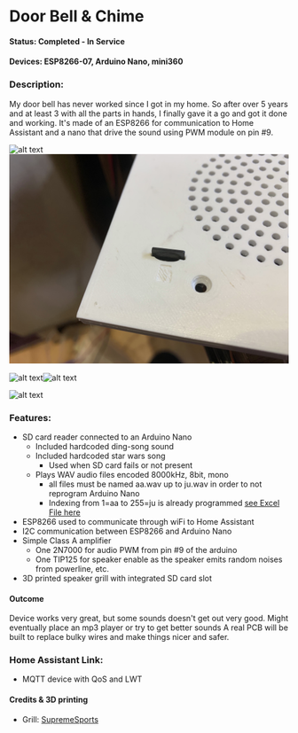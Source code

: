 # Door Bell & Chime #

#### Status: Completed - In Service ####

#### Devices: ESP8266-07, Arduino Nano, mini360 ####

### Description: ###
My door bell has never worked since I got in my home. So after over 5 years and at least 3 with all the parts in hands, I finally gave it a go and got it done and working. It's made of an ESP8266 for communication to Home Assistant and a nano that drive the sound using PWM module on pin #9.

![alt text](images/IMG_3777.jpg "Doorbell mesh") ![alt text](images/IMG_3779.jpg "SD card pop-up")

![alt text](images/IMG_3801.jpg "Built")![alt text](images/IMG_3809.jpg "Mounted")

![alt text](images/IMG_3790.jpg "Doorbell button")

### Features: ###
- SD card reader connected to an Arduino Nano
    - Included hardcoded ding-song sound
    - Included hardcoded star wars song
        - Used when SD card fails or not present
    - Plays WAV audio files encoded 8000kHz, 8bit, mono
        - all files must be named aa.wav up to ju.wav in order to not reprogram Arduino Nano
        - Indexing from 1=aa to 255=ju is already programmed [see Excel File here](https://github.com/SupremeSports/HA-Domotic/tree/master/Devices/Doorbell%20%26%20Chime/Arduino/src/Audio%20Files)
- ESP8266 used to communicate through wiFi to Home Assistant
- I2C communication between ESP8266 and Arduino Nano
- Simple Class A amplifier
    - One 2N7000 for audio PWM from pin #9 of the arduino
    - One TIP125 for speaker enable as the speaker emits random noises from powerline, etc.
- 3D printed speaker grill with integrated SD card slot

#### Outcome ####
Device works very great, but some sounds doesn't get out very good. Might eventually place an mp3 player or try to get better sounds
A real PCB will be built to replace bulky wires and make things nicer and safer.

### Home Assistant Link: ###
- MQTT device with QoS and LWT

#### Credits & 3D printing
- Grill: [SupremeSports](https://www.thingiverse.com/thing:4247530)
